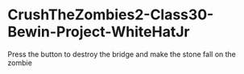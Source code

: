 # CrushTheZombies2-Class30-Bewin-Project-WhiteHatJr
Press the button to destroy the bridge and make the stone fall on the zombie
